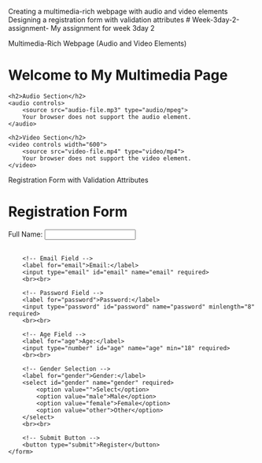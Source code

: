 Creating a multimedia-rich webpage with audio and video elements
Designing a registration form with validation attributes # Week-3day-2-assignment-
My assignment for week 3day 2 


Multimedia-Rich Webpage (Audio and Video Elements)

<!DOCTYPE html>
<html lang="en">
<head>
    <meta charset="UTF-8">
    <meta name="viewport" content="width=device-width, initial-scale=1.0">
    <title>Multimedia Page</title>
</head>
<body>
    <h1>Welcome to My Multimedia Page</h1>
    
    <h2>Audio Section</h2>
    <audio controls>
        <source src="audio-file.mp3" type="audio/mpeg">
        Your browser does not support the audio element.
    </audio>
    
    <h2>Video Section</h2>
    <video controls width="600">
        <source src="video-file.mp4" type="video/mp4">
        Your browser does not support the video element.
    </video>
</body>
</html>

Registration Form with Validation Attributes

<!DOCTYPE html>
<html lang="en">
<head>
    <meta charset="UTF-8">
    <meta name="viewport" content="width=device-width, initial-scale=1.0">
    <title>Registration Form</title>
</head>
<body>
    <h1>Registration Form</h1>
    <form action="/submit" method="POST">
        <!-- Name Field -->
        <label for="name">Full Name:</label>
        <input type="text" id="name" name="name" required>
        <br><br>

        <!-- Email Field -->
        <label for="email">Email:</label>
        <input type="email" id="email" name="email" required>
        <br><br>

        <!-- Password Field -->
        <label for="password">Password:</label>
        <input type="password" id="password" name="password" minlength="8" required>
        <br><br>

        <!-- Age Field -->
        <label for="age">Age:</label>
        <input type="number" id="age" name="age" min="18" required>
        <br><br>

        <!-- Gender Selection -->
        <label for="gender">Gender:</label>
        <select id="gender" name="gender" required>
            <option value="">Select</option>
            <option value="male">Male</option>
            <option value="female">Female</option>
            <option value="other">Other</option>
        </select>
        <br><br>

        <!-- Submit Button -->
        <button type="submit">Register</button>
    </form>
</body>
</html>


